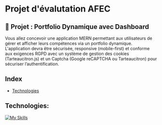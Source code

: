 # Projet d'évalutation AFEC

## 🎯 Projet : Portfolio Dynamique avec Dashboard
Vous allez concevoir une application MERN permettant aux utilisateurs de gérer et
afficher leurs compétences via un portfolio dynamique. L'application devra être
sécurisée, responsive (mobile-first) et conforme aux exigences RGPD avec un
système de gestion des cookies (Tarteaucitron.js) et un Captcha (Google
reCAPTCHA ou Tarteaucitron) pour sécuriser l’authentification.

## Index

- [Technologies](#technologies)

## Technologies:

[![My Skills](https://skillicons.dev/icons?i=vscode,npm,git,github,javascript,nodejs,express,mongodb,postman,react,css,bootstrap,render)](https://skillicons.dev)